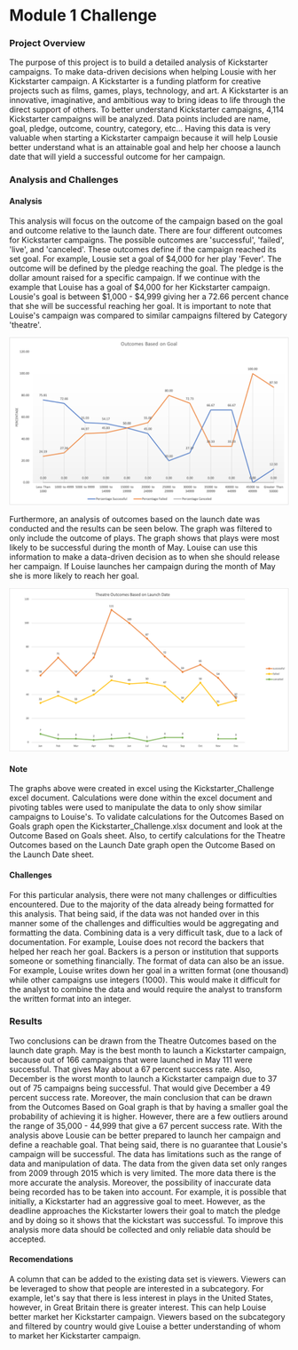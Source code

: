 # Module 1 Challenge
### Project Overview
The purpose of this project is to build a detailed analysis of Kickstarter campaigns. 
To make data-driven decisions when helping Lousie with her Kickstarter campaign. A Kickstarter is a funding platform for creative projects such as films, games, plays, technology, and art. A Kickstarter is an innovative, imaginative, and ambitious way to bring ideas to life through the direct support of others.
To better understand Kickstarter campaigns, 4,114 Kickstarter campaigns will be analyzed. Data points included are name, goal, pledge, outcome, country, category, etc... 
Having this data is very valuable when starting a Kickstarter campaign because it will help Lousie better understand what is an attainable goal and help her choose a launch date that will yield a successful outcome for her campaign.

### Analysis and Challenges

#### Analysis
This analysis will focus on the outcome of the campaign based on the goal and outcome relative to the launch date.
There are four different outcomes for Kickstarter campaigns. The possible outcomes are 'successful', 'failed', 'live', and 'canceled'. 
These outcomes define if the campaign reached its set goal. For example, Lousie set a goal of $4,000 for her play 'Fever'. 
The outcome will be defined by the pledge reaching the goal. The pledge is the dollar amount raised for a specific campaign.
If we continue with the example that Louise has a goal of $4,000 for her Kickstarter campaign. 
Lousie's goal is between $1,000 - $4,999 giving her a 72.66 percent chance that she will be successful reaching her goal. It is important to note that Louise's campaign was compared to similar campaigns filtered by Category 'theatre'. 

![Outcomes vs Goals](Outcomes_vs_Goals.png)

Furthermore, an analysis of outcomes based on the launch date was conducted and the results can be seen below. The graph was filtered to only include the outcome of plays. The graph shows that plays were most likely to be successful during the month of May. Louise can use this information to make a data-driven decision as to when she should release her campaign. If Louise launches her campaign during the month of May she is more likely to reach her goal.

![Theater Outcomes Vs Launch](Theater_Outcomes_vs_Launch.png)

#### Note
The graphs above were created in excel using the Kickstarter_Challenge excel document. Calculations were done within the excel document and pivoting tables were used to manipulate the data to only show similar campaigns to Louise's. To validate calculations for the Outcomes Based on Goals graph open the Kickstarter_Challenge.xlsx document and look at the Outcome Based on Goals sheet. Also, to certify calculations for the Theatre Outcomes based on the Launch Date graph open the Outcome Based on the Launch Date sheet.


#### Challenges
For this particular analysis, there were not many challenges or difficulties encountered. Due to the majority of the data already being formatted for this analysis. That being said, if the data was not handed over in this manner some of the challenges and difficulties would be aggregating and formatting the data. Combining data is a very difficult task, due to a lack of documentation. For example, Louise does not record the backers that helped her reach her goal. Backers is a person or institution that supports someone or something financially. The format of data can also be an issue. For example, Louise writes down her goal in a written format (one thousand) while other campaigns use integers (1000). This would make it difficult for the analyst to combine the data and would require the analyst to transform the written format into an integer. 

### Results
Two conclusions can be drawn from the Theatre Outcomes based on the launch date graph. May is the best month to launch a Kickstarter campaign, because out of 166 campaigns that were launched in May 111 were successful. That gives May about a 67 percent success rate. Also, December is the worst month to launch a Kickstarter campaign due to 37 out of 75 campaigns being successful. That would give December a 49 percent success rate. Moreover, the main conclusion that can be drawn from the Outcomes Based on Goal graph is that by having a smaller goal the probability of achieving it is higher. However, there are a few outliers around the range of 35,000 - 44,999 that give a 67 percent success rate. With the analysis above Lousie can be better prepared to launch her campaign and define a reachable goal. That being said, there is no guarantee that Lousie's campaign will be successful. The data has limitations such as the range of data and manipulation of data. The data from the given data set only ranges from 2009 through 2015 which is very limited. The more data there is the more accurate the analysis. Moreover, the possibility of inaccurate data being recorded has to be taken into account. For example, it is possible that initially, a Kickstarter had an aggressive goal to meet. However, as the deadline approaches the Kickstarter lowers their goal to match the pledge and by doing so it shows that the kickstart was successful. To improve this analysis more data should be collected and only reliable data should be accepted. 

#### Recomendations
A column that can be added to the existing data set is viewers. Viewers can be leveraged to show that people are interested in a subcategory. For example, let's say that there is less interest in plays in the United States, however, in Great Britain there is greater interest. This can help Louise better market her Kickstarter campaign. Viewers based on the subcategory and filtered by country would give Louise a better understanding of whom to market her Kickstarter campaign. 

